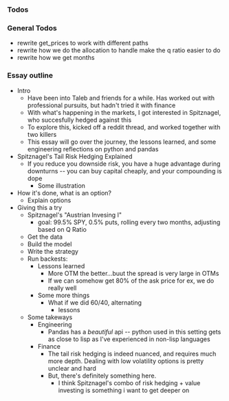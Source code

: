 ### Todos

### General Todos 

- rewrite get_prices to work with different paths
- rewrite how we do the allocation to handle make the q ratio easier to do
- rewrite how we get months

### Essay outline

- Intro
  - Have been into Taleb and friends for a while. Has worked out with professional pursuits, but hadn't tried it with finance
  - With what's happening in the markets, I got interested in Spitznagel, who succesfully hedged against this
  - To explore this, kicked off a reddit thread, and worked together with two killers
  - This essay will go over the journey, the lessons learned, and some engineering reflections on python and pandas
- Spitznagel's Tail Risk Hedging Explained
  - If you reduce you downside risk, you have a huge advantage during downturns -- you can buy capital cheaply, and your compounding is dope
    - Some illustration
- How it's done, what is an option?
  - Explain options
- Giving this a try
  - Spitznagel's "Austrian Invesing I"
    - goal: 99.5% SPY, 0.5% puts, rolling every two months, adjusting based on Q Ratio
  - Get the data
  - Build the model
  - Write the strategy
  - Run backests:
    - Lessons learned
      - More OTM the better...buut the spread is very large in OTMs
      - If we can somehow get 80% of the ask price for ex, we do really well
    - Some more things
      - What if we did 60/40, alternating 
        - lessons
  - Some takeways
    - Engineering
      - Pandas has a _beautiful_ api -- python used in this setting gets as close to lisp as I've experienced in non-lisp languages
    - Finance
      - The tail risk hedging is indeed nuanced, and requires much more depth. Dealing with low volatility options is pretty unclear and hard
      - But, there's definitely something here.
        - I think Spitznagel's combo of risk hedging + value investing is something i want to get deeper on